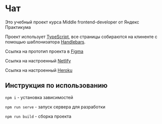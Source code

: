 # Чат

Это учебный проект курса Middle frontend-developer от Яндекс Практикума

Проект использует [TypeScript][typescript], все страницы собираются на клиненте с помощью шаблонизатора [Handlebars][handlebars].

Ссылка на прототип проекта в [Figma][figma]

Ссылка на настроенный [Netlify][netlify]

Ссылка на настроенный [Heroku][heroku]

## Инструкция по использованию

`` npm i `` - установка зависимостей

`` npm run serve `` - запуск сервера для разработки

`` npm run build `` - сборка проекта

[figma]: https://www.figma.com/file/jGQ5nai3MKe0qjefYOhhoY/YP-Messenger-prototype
[netlify]: https://bright-sprinkles-ee9918.netlify.app/
[typescript]: https://www.typescriptlang.org
[handlebars]: https://handlebarsjs.com
[heroku]: https://audalov-messenger.herokuapp.com
